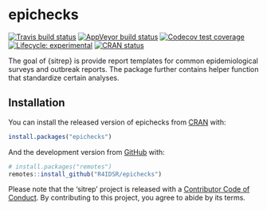 
<!-- README.md is generated from README.Rmd. Please edit that file -->

# epichecks

<!-- badges: start -->

[![Travis build
status](https://travis-ci.org/R4IDSR/epichecks.svg?branch=master)](https://travis-ci.org/R4IDSR/epichecks)
[![AppVeyor build
status](https://ci.appveyor.com/api/projects/status/github/R4IDSR/epichecks?branch=master&svg=true)](https://ci.appveyor.com/project/R4IDSR/epichecks)
[![Codecov test
coverage](https://codecov.io/gh/R4IDSR/epichecks/branch/master/graph/badge.svg)](https://codecov.io/gh/R4IDSR/epichecks?branch=master)
[![Lifecycle:
experimental](https://img.shields.io/badge/lifecycle-experimental-orange.svg)](https://www.tidyverse.org/lifecycle/#experimental)
[![CRAN
status](https://www.r-pkg.org/badges/version/epichecks)](https://CRAN.R-project.org/package=epichecks)
<!-- badges: end -->

The goal of {sitrep} is provide report templates for common
epidemiological surveys and outbreak reports. The package further
contains helper function that standardize certain analyses.

## Installation

You can install the released version of epichecks from
[CRAN](https://CRAN.R-project.org) with:

``` r
install.packages("epichecks")
```

And the development version from [GitHub](https://github.com/) with:

``` r
# install.packages("remotes")
remotes::install_github("R4IDSR/epichecks")
```

Please note that the ‘sitrep’ project is released with a [Contributor
Code of Conduct](.github/CODE_OF_CONDUCT.md). By contributing to this
project, you agree to abide by its terms.
